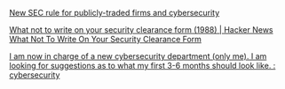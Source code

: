 
[New SEC rule for publicly-traded firms and cybersecurity](https://old.reddit.com/r/cybersecurity/comments/15a954w/new_sec_rule_for_publiclytraded_firms_and/)

[What not to write on your security clearance form (1988) | Hacker News](https://news.ycombinator.com/item?id=34437937)
[What Not To Write On Your Security Clearance Form](https://milk.com/wall-o-shame/security_clearance.html)

[I am now in charge of a new cybersecurity department (only me). I am looking for suggestions as to what my first 3-6 months should look like. : cybersecurity](https://old.reddit.com/r/cybersecurity/comments/11gnjaj/i_am_now_in_charge_of_a_new_cybersecurity)
